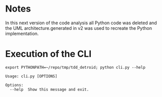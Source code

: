 # Notes
In this next version of the code analysis all Python code was deleted and the UML architecture.generated in v2 was used to recreate the Python implementation.

# Execution of the CLI
```
export PYTHONPATH=~/repo/tmp/tdd_detroid; python cli.py --help

Usage: cli.py [OPTIONS]

Options:
  --help  Show this message and exit.

```